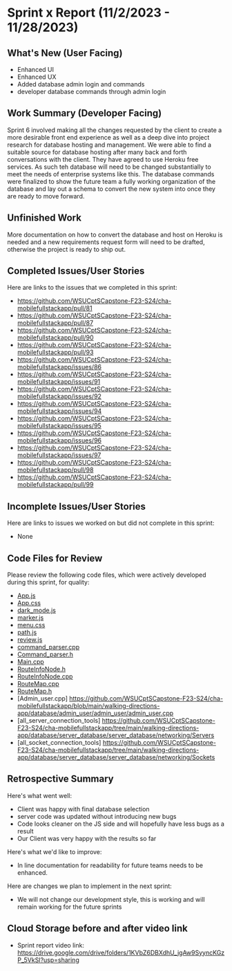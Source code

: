 # Sprint x Report (11/2/2023 - 11/28/2023)

## What's New (User Facing)
 * Enhanced UI
 * Enhanced UX
 * Added database admin login and commands
 * developer database commands through admin login

## Work Summary (Developer Facing)
Sprint 6 involved making all the changes requested by the client to create a more desirable front end experience as well as a deep dive into project research for database hosting and management. We were able to find a suitable source for database hosting after many back and forth conversations with the client. They have agreed to use Heroku free services. As such teh database will need to be changed substantially to meet the needs of enterprise systems like this. The database commands were finalized to show the future team a fully working organization of the database and lay out a schema to convert the new system into once they are ready to move forward. 

## Unfinished Work
More documentation on how to convert the database and host on Heroku is needed and a new requirements request form will need to be drafted, otherwise the project is ready to ship out. 

## Completed Issues/User Stories
Here are links to the issues that we completed in this sprint:

 * https://github.com/WSUCptSCapstone-F23-S24/cha-mobilefullstackapp/pull/81
 * https://github.com/WSUCptSCapstone-F23-S24/cha-mobilefullstackapp/pull/87
 * https://github.com/WSUCptSCapstone-F23-S24/cha-mobilefullstackapp/pull/90
 * https://github.com/WSUCptSCapstone-F23-S24/cha-mobilefullstackapp/pull/93
 * https://github.com/WSUCptSCapstone-F23-S24/cha-mobilefullstackapp/issues/86
 * https://github.com/WSUCptSCapstone-F23-S24/cha-mobilefullstackapp/issues/91
 * https://github.com/WSUCptSCapstone-F23-S24/cha-mobilefullstackapp/issues/92
 * https://github.com/WSUCptSCapstone-F23-S24/cha-mobilefullstackapp/issues/94
 * https://github.com/WSUCptSCapstone-F23-S24/cha-mobilefullstackapp/issues/95
 * https://github.com/WSUCptSCapstone-F23-S24/cha-mobilefullstackapp/issues/96
 * https://github.com/WSUCptSCapstone-F23-S24/cha-mobilefullstackapp/issues/97
 * https://github.com/WSUCptSCapstone-F23-S24/cha-mobilefullstackapp/pull/98
 * https://github.com/WSUCptSCapstone-F23-S24/cha-mobilefullstackapp/pull/99
 
 ## Incomplete Issues/User Stories
 Here are links to issues we worked on but did not complete in this sprint:
 
 * None


## Code Files for Review
Please review the following code files, which were actively developed during this sprint, for quality:
 * [App.js](https://github.com/WSUCptSCapstone-F23-S24/cha-mobilefullstackapp/blob/main/walking-directions-app/src/App.js)
 * [App.css](https://github.com/WSUCptSCapstone-F23-S24/cha-mobilefullstackapp/blob/main/walking-directions-app/src/App.css)
 * [dark_mode.js](https://github.com/WSUCptSCapstone-F23-S24/cha-mobilefullstackapp/blob/main/walking-directions-app/src/DarkMode.js)
 * [marker.js](https://github.com/WSUCptSCapstone-F23-S24/cha-mobilefullstackapp/blob/main/walking-directions-app/src/Marker.js)
 * [menu.css](https://github.com/WSUCptSCapstone-F23-S24/cha-mobilefullstackapp/blob/main/walking-directions-app/src/Menu.css)
 * [path.js](https://github.com/WSUCptSCapstone-F23-S24/cha-mobilefullstackapp/blob/main/walking-directions-app/src/Path.js)
 * [review.js](https://github.com/WSUCptSCapstone-F23-S24/cha-mobilefullstackapp/blob/main/walking-directions-app/src/Review.js)
 * [command_parser.cpp](https://github.com/WSUCptSCapstone-F23-S24/cha-mobilefullstackapp/blob/main/walking-directions-app/database/server_database/server_database/Command_Parser.cpp)
 * [Command_parser.h](https://github.com/WSUCptSCapstone-F23-S24/cha-mobilefullstackapp/blob/main/walking-directions-app/database/server_database/server_database/command_parser.h)
 * [Main.cpp](https://github.com/WSUCptSCapstone-F23-S24/cha-mobilefullstackapp/blob/main/walking-directions-app/database/server_database/server_database/main.cpp)
 * [RouteInfoNode.h](https://github.com/WSUCptSCapstone-F23-S24/cha-mobilefullstackapp/blob/main/walking-directions-app/database/server_database/server_database/RouteInfoNode.h)
 * [RouteInfoNode.cpp](https://github.com/WSUCptSCapstone-F23-S24/cha-mobilefullstackapp/blob/main/walking-directions-app/database/server_database/server_database/RouteInfoNode.cpp)
 * [RouteMap.cpp](https://github.com/WSUCptSCapstone-F23-S24/cha-mobilefullstackapp/blob/main/walking-directions-app/database/server_database/server_database/RouteMap.cpp)
 * [RouteMap.h](https://github.com/WSUCptSCapstone-F23-S24/cha-mobilefullstackapp/blob/main/walking-directions-app/database/server_database/server_database/RouteMap.h)
 * [Admin_user.cpp] https://github.com/WSUCptSCapstone-F23-S24/cha-mobilefullstackapp/blob/main/walking-directions-app/database/admin_user/admin_user/admin_user.cpp
 * [all_server_connection_tools] https://github.com/WSUCptSCapstone-F23-S24/cha-mobilefullstackapp/tree/main/walking-directions-app/database/server_database/server_database/networking/Servers
 * [all_socket_connection_tools] https://github.com/WSUCptSCapstone-F23-S24/cha-mobilefullstackapp/tree/main/walking-directions-app/database/server_database/server_database/networking/Sockets
 
## Retrospective Summary
Here's what went well:
  * Client was happy with final database selection
  * server code was updated without introducing new bugs
  * Code looks cleaner on the JS side and will hopefully have less bugs as a result
  * Our Client was very happy with the results so far
 
Here's what we'd like to improve:
   * In line documentation for readability for future teams needs to be enhanced. 

Here are changes we plan to implement in the next sprint:
   * We will not change our development style, this is working and will remain working for the future sprints


## Cloud Storage before and after video link
   * Sprint report video link: https://drive.google.com/drive/folders/1KVbZ6DBXdhU_jgAw9SyyncKGzP_5VkSI?usp=sharing
   